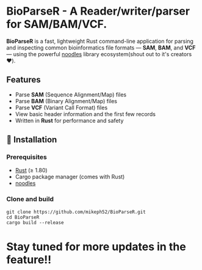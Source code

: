 # BioParseR - A Reader/writer/parser for SAM/BAM/VCF.

**BioParseR** is a fast, lightweight Rust command-line application for parsing and inspecting common bioinformatics file formats — **SAM**, **BAM**, and **VCF** — using the powerful [noodles](https://crates.io/crates/noodles) library ecosystem(shout out to it's creators❤️).

## Features
- Parse **SAM** (Sequence Alignment/Map) files  
- Parse **BAM** (Binary Alignment/Map) files  
- Parse **VCF** (Variant Call Format) files  
- View basic header information and the first few records  
- Written in **Rust** for performance and safety  

## 🦀 Installation

### Prerequisites
- [Rust](https://www.rust-lang.org/tools/install) (≥ 1.80)
- Cargo package manager (comes with Rust)
- [noodles](https://github.com/zaeleus/noodles)

### Clone and build
```
git clone https://github.com/mikeph52/BioParseR.git
cd BioParseR
cargo build --release
```

# Stay tuned for more updates in the feature!!

